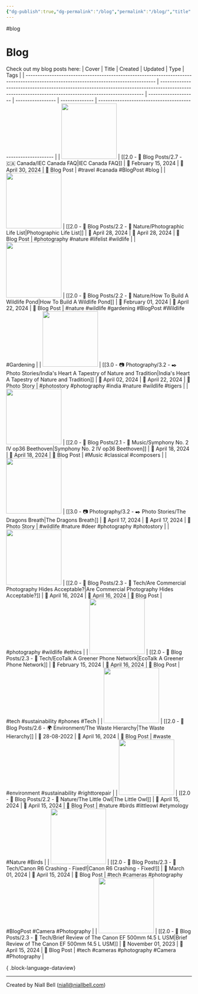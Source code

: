 ```yaml
---
{"dg-publish":true,"dg-permalink":"/blog","permalink":"/blog/","title":"📝 Blog","contentClasses":"cards cards-cols-3 cards-cover cards-cover-no-border cards-title-hide-icons","noteIcon":null,"created":"2024-04-18T00:39:25.664+01:00","updated":"2024-04-22T20:47:29.941+01:00"}
---
```


#blog
# Blog

Check out my blog posts here:
| Cover                                                                                                                                 | Title                                                                                                                                                 | Created              | Updated           | Type           | Tags                                                        |
| ------------------------------------------------------------------------------------------------------------------------------------- | ----------------------------------------------------------------------------------------------------------------------------------------------------- | -------------------- | ----------------- | -------------- | ----------------------------------------------------------- |
| <img src='https://www.canada.ca/content/dam/pch/images/services/flag-canada/stanley-design-13-point-leaf.jpg' style='height:150px;'/> | [[2.0 - 📝 Blog Posts/2.7 - 🇨🇦 Canada/IEC Canada FAQ\|IEC Canada FAQ]]                                                                           | 📅 February 15, 2024 | 🔄 April 30, 2024 | 💭 Blog Post   | #travel #canada #BlogPost #blog                             |
| <img src='https://i.imgur.com/7VfFNPl.jpeg' style='height:150px;'/>                                                                   | [[2.0 - 📝 Blog Posts/2.2 - 🌱 Nature/Photographic Life List\|Photographic Life List]]                                                             | 📅 April 28, 2024    | 🔄 April 28, 2024 | 💭 Blog Post   | #photography #nature #lifelist #wildlife                    |
| <img src='https://i.imgur.com/KSajmT4.jpeg' style='height:150px;'/>                                                                   | [[2.0 - 📝 Blog Posts/2.2 - 🌱 Nature/How To Build A Wildlife Pond\|How To Build A Wildlife Pond]]                                                 | 📅 February 01, 2024 | 🔄 April 22, 2024 | 💭 Blog Post   | #nature #wildlife #gardening #BlogPost #Wildlife #Gardening |
| <img src='https://i.imgur.com/diPWwgj.jpeg' style='height:150px;'/>                                                                   | [[3.0 - 📷 Photography/3.2 - ✒️ Photo Stories/India's Heart A Tapestry of Nature and Tradition\|India's Heart A Tapestry of Nature and Tradition]] | 📅 April 02, 2024    | 🔄 April 22, 2024 | 💭 Photo Story | #photostory #photography #india #nature #wildlife #tigers   |
| <img src='https://i.imgur.com/Zn891va.jpeg' style='height:150px;'/>                                                                   | [[2.0 - 📝 Blog Posts/2.1 - 🎼 Music/Symphony No. 2 IV op36 Beethoven\|Symphony No. 2 IV op36 Beethoven]]                                          | 📅 April 18, 2024    | 🔄 April 18, 2024 | 💭 Blog Post   | #Music #classical #composers                                |
| <img src='https://i.imgur.com/8bzvnWQ.png' style='height:150px;'/>                                                                    | [[3.0 - 📷 Photography/3.2 - ✒️ Photo Stories/The Dragons Breath\|The Dragons Breath]]                                                             | 📅 April 17, 2024    | 🔄 April 17, 2024 | 💭 Photo Story | #wildlife #nature #deer #photography #photostory            |
| <img src='https://i.imgur.com/a0xdQzW.jpeg' style='height:150px;'/>                                                                   | [[2.0 - 📝 Blog Posts/2.3 - 💾 Tech/Are Commercial Photography Hides Acceptable?\|Are Commercial Photography Hides Acceptable?]]                   | 📅 April 16, 2024    | 🔄 April 16, 2024 | 💭 Blog Post   | #photography #wildlife #ethics                              |
| <img src='https://i.imgur.com/6HNhbjt.jpeg' style='height:150px;'/>                                                                   | [[2.0 - 📝 Blog Posts/2.3 - 💾 Tech/EcoTalk A Greener Phone Network\|EcoTalk A Greener Phone Network]]                                             | 📅 February 15, 2024 | 🔄 April 16, 2024 | 💭 Blog Post   | #tech #sustainability #phones #Tech                         |
| <img src='https://i.imgur.com/6zfWazY.jpeg' style='height:150px;'/>                                                                   | [[2.0 - 📝 Blog Posts/2.6 - 🌍 Environment/The Waste Hierarchy\|The Waste Hierarchy]]                                                              | 📅 28-08-2022        | 🔄 April 16, 2024 | 💭 Blog Post   | #waste #environment #sustainability #righttorepair          |
| <img src='https://i.imgur.com/4TOgr4b.jpeg' style='height:150px;'/>                                                                   | [[2.0 - 📝 Blog Posts/2.2 - 🌱 Nature/The Little Owl\|The Little Owl]]                                                                             | 📅 April 15, 2024    | 🔄 April 15, 2024 | 💭 Blog Post   | #nature #birds #littleowl #etymology #Nature #Birds         |
| <img src='https://i.imgur.com/zWS53Em.jpeg' style='height:150px;'/>                                                                   | [[2.0 - 📝 Blog Posts/2.3 - 💾 Tech/Canon R6 Crashing - Fixed!\|Canon R6 Crashing - Fixed!]]                                                       | 📅 March 01, 2024    | 🔄 April 15, 2024 | 💭 Blog Post   | #tech #cameras #photography #BlogPost #Camera #Photography  |
| <img src='https://i.imgur.com/jGPwQ43.jpeg' style='height:150px;'/>                                                                   | [[2.0 - 📝 Blog Posts/2.3 - 💾 Tech/Brief Review of The Canon EF 500mm f4.5 L USM\|Brief Review of The Canon EF 500mm f4.5 L USM]]                 | 📅 November 01, 2023 | 🔄 April 15, 2024 | 💭 Blog Post   | #tech #cameras #photography #Camera #Photography            |

{ .block-language-dataview}

---
Created by Niall Bell (niall@niallbell.com)